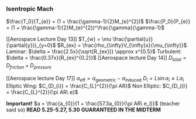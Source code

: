 
### Isentropic Mach
$\frac{T_0}{T_{e}} = (1 + \frac{\gamma-1}{2}M_{e}^{2})$
$\frac{P_0}{P_{e}} = (1 + \frac{\gamma-1}{2}M_{e}^{2})^\frac{\gamma}{\gamma-1}$ 

[[Aerospace Lecture Day 13]]
$T_{w} = \mu \frac{\partial{u}}{\partial{y}})_{y=0}$ 
$R_{ex} = \frac{rho_{\infty}V_{\infty}x}{\mu_{\infty}}$ 
Laminar: $\delta = \frac{2.5x}{\sqrt{R_{ex}}} \approx x^{0.5}$
Turbulent: $\delta = \frac{0.37x}{R_{ex}^{0.2}}$
[[Aerospace lecture Day 14]]
$D_{total} = D_{friction} + D_{pressure}$

[[Aerospace lecture Day 17]]
$\alpha_{\text{eff}} = \alpha_{\text{geometric}} - \alpha_{\text{induced}}$
$D_{i} = L\sin{\alpha_{i}} \approx L \alpha_{i}$
Elliptic Wing: $C_{D_{i}} = \frac{C_{L}^{2}}{\pi AR}$
Non Elliptic:  $C_{D_{i}} = \frac{C_{L}^{2}}{\pi AR\ e}$

**Important!** $a = \frac{a_{0}}{1 + \frac{57.3a_{0}}{\pi AR\ e_l}}$ (teacher said so)
**READ 5.25-5.27, 5.30**
**GUARANTEED IN THE MIDTERM**

